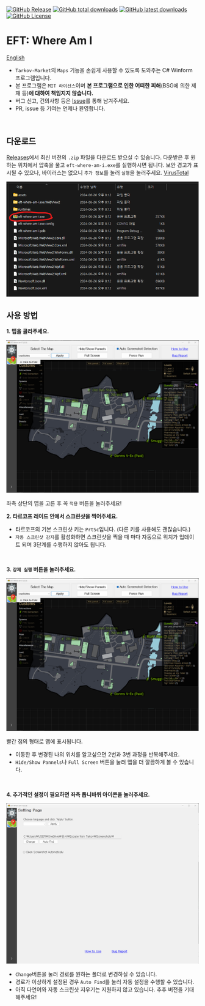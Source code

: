 [![GitHub Release](https://img.shields.io/github/v/release/karpitony/eft-where-am-i?include_prereleases&logo=github)](https://github.com/karpitony/eft-where-am-i/releases/latest)
[![GitHub total downloads](https://img.shields.io/github/downloads/karpitony/eft-where-am-i/total.svg?include_prerelease&logo=github)](https://github.com/karpitony/eft-where-am-i/releases)
[![GitHub latest downloads](https://img.shields.io/github/downloads/karpitony/eft-where-am-i/latest/total.svg?include_prerelease/latest&logo=github)](https://github.com/karpitony/eft-where-am-i/releases/latest)
[![GitHub License](https://img.shields.io/github/license/karpitony/eft-where-am-i)](./LICENSE)

# EFT: Where Am I

[English](README_en.md)

- `Tarkov-Market`의 `Maps` 기능을 손쉽게 사용할 수 있도록 도와주는 C# Winform 프로그램입니다.
- 본 프로그램은 `MIT 라이선스`이며 **본 프로그램으로 인한 어떠한 피해**(BSG에 의한 제재 등)**에 대하여 책임지지 않습니다.**
- 버그 신고, 건의사항 등은 [Issue](https://github.com/karpitony/eft-where-am-i/issues)를
통해 남겨주세요.
- PR, issue 등 기여는 언제나 환영합니다.

<br />

## 다운로드

[Releases](https://github.com/karpitony/eft-where-am-i/releases)에서
최신 버전의 `.zip` 파일을 다운로드 받으실 수 있습니다. 다운받은 후 원하는 위치에서
압축을 풀고 `eft-where-am-i.exe`를 실행하시면 됩니다. 보안 경고가 표시될 수
있으나, 바이러스는 없으니 `추가 정보`를 눌러 `실행`을 눌러주세요. [VirusTotal](https://www.virustotal.com/gui/file/4aa4768640a4c29ddc42ad1bc736d70c98630149985477e153bdae93aa91f010/detection)

![exe](assets/eft-wmi-exe.png)

## 사용 방법

**1. 맵을 골라주세요.**

<img src="assets/screenshot01.png" alt="screenshot01" width="800">

좌측 상단의 맵을 고른 후 꼭 `적용` 버튼을 눌러주세요!
<br />

**2. 타르코프 레이드 안에서 스크린샷을 찍어주세요.**

- 타르코프의 기본 스크린샷 키는 `PrtSc`입니다. (다른 키를 사용해도 괜찮습니다.)
- `자동 스크린샷 감지`를 활성화하면 스크린샷을 찍을 때 마다 자동으로 위치가 업데이트 되며 3단계를 수행하지 않아도 됩니다.
<br />

**3. `강제 실행` 버튼을 눌러주세요.**

<img src="assets/screenshot01.png" alt="screenshot01" width="800">

빨간 점의 형태로 맵에 표시됩니다.

- 이동한 후 변경된 나의 위치를 알고싶으면 2번과 3번 과정을 반복해주세요.
- `Hide/Show Pannels`나 `Full Screen` 버튼을 눌러 맵을 더 깔끔하게 볼 수 있습니다.
<br />

**4. 추가적인 설정이 필요하면 좌측 톱니바퀴 아이콘을 눌러주세요.**

<img src="assets/screenshot02.png" alt="screenshot02" width="800">

- `Change`버튼을 눌러 경로를 원하는 폴더로 변경하실 수 있습니다.
-  경로가 이상하게 설정된 경우 `Auto Find`를 눌러 자동 설정을 수행할 수 있습니다.
- 아직 다언어와 자동 스크린샷 지우기는 지원하지 않고 있습니다. 추후 버전을 기대해주세요!
